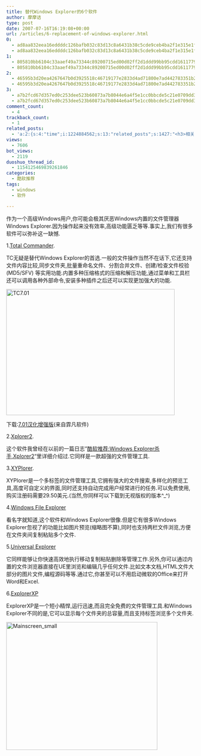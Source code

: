 ```yaml
---
title: 替代Windows Explorer的6个软件
author: 摩摩诘
type: post
date: 2007-07-16T16:19:08+00:00
url: /articles/6-replacement-of-windows-explorer.html
0:
  - ad8aa832eea16eddddc126bafb032c83d13c8a6431b38c5cde9ceb4ba2f1e315e1f952dfff4747054d3d677fc8e7c125
  - ad8aa832eea16eddddc126bafb032c83d13c8a6431b38c5cde9ceb4ba2f1e315e1f952dfff4747054d3d677fc8e7c125
1:
  - 805810bb6104c33aaef49a73344c89200715ed00d02ff2d1ddd99bb95cdd1611779a4c0377b334eba5667654f8e9079a
  - 805810bb6104c33aaef49a73344c89200715ed00d02ff2d1ddd99bb95cdd1611779a4c0377b334eba5667654f8e9079a
2:
  - 46595b3d20ea4267647b0d3925518c46719177e2833d4ad71800e7ad442783351b2876200138f1fc73bc742f2e0f0eb0
  - 46595b3d20ea4267647b0d3925518c46719177e2833d4ad71800e7ad442783351b2876200138f1fc73bc742f2e0f0eb0
3:
  - a7b2fcd67d357ed0c253dee523b60873a7b8044e6a4f5e1cc0bbcde5c21e0709dd35186b706b4fc0303b02ff787a451a
  - a7b2fcd67d357ed0c253dee523b60873a7b8044e6a4f5e1cc0bbcde5c21e0709dd35186b706b4fc0303b02ff787a451a
comment_count:
  - 4
trackback_count:
  - 1
related_posts:
  - 'a:2:{s:4:"time";i:1224884562;s:13:"related_posts";s:1427:"<h3>相关日志</h3><ul class="related_post"><li><a href="http://www.digglife.cn/articles/free-clipboard-manager-clipx.html" title="小巧的Windows剪切板管理器:ClipX">小巧的Windows剪切板管理器:ClipX</a></li><li><a href="http://www.digglife.cn/articles/registry-searcher-editor-regscanner.html" title="免费好用的Windows注册表搜索编辑工具RegScanner">免费好用的Windows注册表搜索编辑工具RegScanner</a></li><li><a href="http://www.digglife.cn/articles/faster-copy-windows.html" title="加快Windows下的文件复制速度:TeraCopy">加快Windows下的文件复制速度:TeraCopy</a></li><li><a href="http://www.digglife.cn/articles/ppc-freeware-download.html" title="PPC,Windows Mobile手机免费软件下载网站:PPC Freeware">PPC,Windows Mobile手机免费软件下载网站:PPC Freeware</a></li><li><a href="http://www.digglife.cn/articles/task-killer.html" title="Task Killer:快速结束Windows进程">Task Killer:快速结束Windows进程</a></li><li><a href="http://www.digglife.cn/articles/rearrange-taskbar-and-system-tray-with-taskbar-shuffle.html" title="重排任务栏窗口和托盘图标工具Taskbar Shuffle">重排任务栏窗口和托盘图标工具Taskbar Shuffle</a></li><li><a href="http://www.digglife.cn/articles/custom-windows-interface-tools.html" title="9个工具打造焕然一新的Windows界面">9个工具打造焕然一新的Windows界面</a></li></ul>";}'
views:
  - 7606
bot_views:
  - 2119
duoshuo_thread_id:
  - 1154125469839261846
categories:
  - 酷软推荐
tags:
  - windows
  - 软件

---
```

作为一个高级Windows用户,你可能会极其厌恶Windows内置的文件管理器Windows Explorer.因为操作起来没有效率,高级功能匮乏等等.事实上,我们有很多软件可以弥补这一缺憾.

1.[Total Commander][1].

TC无疑是替代Windows Explorer的首选.一般的文件操作当然不在话下,它还支持文件内容比较,同步文件夹,批量重命名文件、分割合并文件、创建/检查文件校验 (MD5/SFV) 等实用功能.内置多种压缩格式的压缩和解压功能,通过菜单和工具栏还可以调用各种外部命令,安装多种插件之后还可以实现更加强大的功能.

<a atomicselection="true" href="https://www.digglife.net/wp-content/uploads/3/379/2007/07/tc7.01.png"><img width="450" src="http://digglife.qiniudn.com/wp-content/uploads/3/379/2007/07/tc7.01-thumb.png" alt="TC7.01" height="337" /></a>

下载:[7.01汉化增强版][2](来自霏凡软件)

2.[Xplorer2][3].

这个软件我曾经在以前的一篇日志&#8221;[酷软推荐:Windows Explorer杀手,Xplorer2][4]&#8220;里详细介绍过.它同样是一款超强的文件管理工具.

<!--more-->

3.[XYPlorer][5].

XYPlorer是一个多标签的文件管理工具,它拥有强大的文件搜索,多样化的预览工具,高度可自定义的界面,同时还支持自动完成用户经常进行的任务.可以免费使用,购买注册码需要29.50美元.(当然,你同样可以下载到无视版权的版本^_^)

4.[Windows File Explorer][6]

看名字就知道,这个软件和Windows Explorer很像.但是它有很多Windows Explorer忽视了的功能比如图片预览(缩略图不算),同时也支持两栏文件浏览,方便在文件夹间复制粘贴多个文件.

5.[Universal Explorer][7]

它同样能够让你快速高效地执行移动复制粘贴删除等管理工作.另外,你可以通过内置的文件浏览器直接在UE里浏览和编辑几乎任何文件.比如文本文档,HTML文件大部分的图片文件,编程源码等等.通过它,你甚至可以不用启动微软的Office来打开Word和Excel.

6.[ExplorerXP][8]

ExplorerXP是一个短小精悍,运行迅速,而且完全免费的文件管理工具.和Windows Explorer不同的是,它可以显示每个文件夹的总容量,而且支持标签浏览多个文件夹.

<a atomicselection="true" href="https://www.digglife.net/wp-content/uploads/3/379/2007/07/mainscreen-small.png"><img width="404" src="http://digglife.qiniudn.com/wp-content/uploads/3/379/2007/07/mainscreen-small-thumb.png" alt="Mainscreen_small" height="342" /></a>

 [1]: http://www.ghisler.com/
 [2]: http://www.crsky.com/soft/959.html
 [3]: http://zabkat.com/
 [4]: https://www.digglife.net/articles/%e9%85%b7%e8%bd%af%e6%8e%a8%e8%8d%90windows-explorer%e6%9d%80%e6%89%8bxplorer2.html
 [5]: http://www.xyplorer.com/
 [6]: http://www.freesoftlabs.com/down_fileexpl.asp
 [7]: http://www.spadixbd.com/universal/
 [8]: http://www.explorerxp.com/